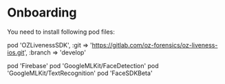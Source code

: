 # Onboarding
You need to install following pod files: 
  
  pod 'OZLivenessSDK', :git => 'https://gitlab.com/oz-forensics/oz-liveness-ios.git',
      :branch => 'develop'

  pod 'Firebase'
  pod 'GoogleMLKit/FaceDetection'
  pod 'GoogleMLKit/TextRecognition'
  pod 'FaceSDKBeta'
